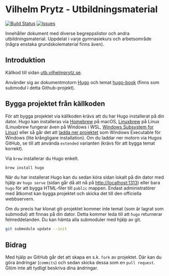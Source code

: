 # Vilhelm Prytz - Utbildningsmaterial

[![Build Status](https://travis-ci.com/VilhelmPrytz/utbildningsmaterial.svg?branch=master)](https://travis-ci.com/VilhelmPrytz/utbildningsmaterial)
[![Issues](https://img.shields.io/github/issues/VilhelmPrytz/utbildningsmaterial)](https://github.com/VilhelmPrytz/utbildningsmaterial/issues)

Innehåller dokument med diverse begreppslistor och andra utbildningsmaterial. Uppdelat i varje gymnasiekurs och arbetsområde (några enstaka grundskolematerial finns även).

## Introduktion

Källkod till sidan [utb.vilhelmprytz.se](https://utb.vilhelmprytz.se).

Använder sig av dokumentmotorn [Hugo](https://gohugo.io) och temat [hugo-book](https://github.com/alex-shpak/hugo-book) (finns som submodul i detta Github-projekt).

## Bygga projektet från källkoden

För att bygga projektet via källkoden krävs att du har Hugo installerat på din dator. Hugo kan installeras via [Homebrew](https://brew.sh/index_sv) på macOS, [Linuxbrew](https://docs.brew.sh/Homebrew-on-Linux) på Linux (Linuxbrew fungerar även på Windows i WSL, [Windows Subsystem for Linux](https://docs.microsoft.com/en-us/windows/wsl/install-win10)) eller så går det att [ladda ner projektet](https://github.com/gohugoio/hugo/releases) som Windows Executable för Windows (lite krångligare installation). Om du laddar ner motorn via Hugos GitHub, se till att använda `extended` varianten (krävs för att bygga temat korrekt).

Via `brew` installerar du Hugo enkelt.

```bash
brew install hugo
```

När du har installerat Hugo kan du sedan köra sidan lokalt på din dator med hjälp av `hugo serve` (sidan går då att nå på [http://localhost:1313](http://localhost:1313)) eller bara `hugo` för att bygga HTML-filer till `public` mappen. Endast administratörer med åtkomst kan bygga projektet och skicka det till den officiella webbservern.

Om du precis har klonat git-projektet kommer inte temat (som är lagrat som submodul) att finnas på din dator. Detta kommer leda till att `hugo` returnerar felmeddelanden. Du kan hämta alla submoduler med hjälp av git.

```bash
git submodule update --init
```

## Bidrag

Med hjälp av GitHub går det att skapa en s.k. `fork` av projektet. Där kan du göra ändringar (`commits`) och sedan skicka dessa som en `pull request`. Glöm inte att tydligt beskriva dina ändringar.
